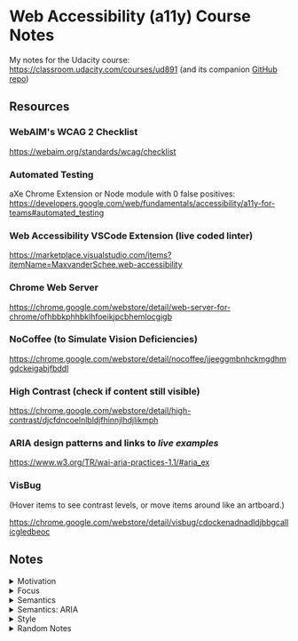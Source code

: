 # Web Accessibility (a11y) Course Notes

My notes for the Udacity course: <https://classroom.udacity.com/courses/ud891> (and its companion [GitHub repo](https://github.com/udacity/ud891))

## Resources

### WebAIM's WCAG 2 Checklist

<https://webaim.org/standards/wcag/checklist>

### Automated Testing

aXe Chrome Extension or Node module with 0 false positives: 
<https://developers.google.com/web/fundamentals/accessibility/a11y-for-teams#automated_testing>

### Web Accessibility VSCode Extension (live coded linter)

<https://marketplace.visualstudio.com/items?itemName=MaxvanderSchee.web-accessibility>

### Chrome Web Server

<https://chrome.google.com/webstore/detail/web-server-for-chrome/ofhbbkphhbklhfoeikjpcbhemlocgigb>

### NoCoffee (to Simulate Vision Deficiencies)

<https://chrome.google.com/webstore/detail/nocoffee/jjeeggmbnhckmgdhmgdckeigabjfbddl>

### High Contrast (check if content still visible)

<https://chrome.google.com/webstore/detail/high-contrast/djcfdncoelnlbldjfhinnjlhdjlikmph>

### ARIA design patterns and links to __*live examples*__

<https://www.w3.org/TR/wai-aria-practices-1.1/#aria_ex>

### VisBug

(Hover items to see contrast levels, or move items around like an artboard.)

<https://chrome.google.com/webstore/detail/visbug/cdockenadnadldjbbgcallicgledbeoc>

## Notes

<details>
<summary>Motivation</summary>

## Motivation

Design for everyone. Making your website accessible helps everyone. Disability is more broad than what you might typically think of as disability: aging, temporary disability, and situational disability even for healthy individuals. This goes beyond permanent disability and can affect everyone.

Aside: I found [an article on Medium.com that gives more examples](https://medium.com/swlh/why-web-accessibility-is-far-more-important-than-you-think-831d9bfdf9af) and [another one](https://medium.com/valtech-design/inclusive-design-dd4e03f82094).

You don't have to choose between a delightful website and checking some "accessibility checkbox".

Tip: Start with the most frequently-used pieces of UI.

A11y = make sure all of your users can use your content.

**Good a11y -> good UX.** *(Example: clearing out clutter in UI helps screen readers get to content, but also improves the UI for everyone in general.)*

</details>

<details>
<summary>Focus</summary>

### Focus

* DOM order = tab order -> so: place in logical order in the DOM, and avoid CSS that positions elements visually in a different order
* `tabindex="-1"` = not in tab order but can be focused with focus() in js = great for modals (`document.querySelector('#modal').focus()`)
* `tabindex="0"` = added to tab order (and can also be focused with focus() in js = useful for custom elements (e.g. custom `div` dropdown)
* tabindex > 0 is **NOT** recommended. Instead, aim to [put elements in the logical sequence instead](https://developer.mozilla.org/en-US/docs/Web/HTML/Global_attributes/tabindex).
* typically do **NOT** have to use tabindex for non-interative elements like headers (screen readers can read them)
  * exception: [SPA](https://en.wikipedia.org/wiki/Single-page_application)-like interaction menu anchor clicks -> good case for `tabindex="-1"` and `focus()` on a header that "appears" on the page
* skip links help switch device users: hidden links to jump to page content (for an example, visit <https://github.com/> and hit tab)
  * example: `<a href="#main-content-id" class="skip-link">Skip to main content</a>` and `.skip-link { position: absolute; top: -40px; } .skip-link:focus { top: 0; }`
* Helpful easy test: tab through page and see if things make sense, e.g. the focus order and focused item is shown.
  * In your browser's Console: `document.activeElement` gives you currently-focused item.
* [Lighthouse](https://chrome.google.com/webstore/detail/lighthouse/blipmdconlkpinefehnmjammfjpmpbjk?hl=en) Chrome extension -> unselect all except Accessibility to get an audit of the current page.
* Keyboard traps are usually bad but can be temporarily good: while a modal is open, and then return focus to last element when modal is closed. `firstTabStop.focus()`, `lastTabStop.focus()`, `focusedElementBeforeModal.focus()`

  * ```js
    var focusableElementsString = 'a[href], area[href], input:not([disabled]), select:not([disabled]), textarea:not([disabled]), button:not([disabled]), iframe, object, embed, [tabindex="0"], [contentediteable]';
    var focusableElements = modal.querySelectorAll(focusableElementsString);
    // convert NodeList to Array
    focusableElements = Array.prototype.slice.call(focusableElements);
    var firstTabStop = focusableElements[0];
    var lastTabStop = focusableElements[focusableElements.length - 1];
    ```

    * (And example usage of that ↑ is here: <https://classroom.udacity.com/courses/ud891/lessons/7962031279/concepts/79621414230923>)

</details>

<details>
<summary>Semantics</summary>

### Semantics

* You can address diverse assistive technologies <- by expressing semantics programmatically <- by understand affordances.
* Affordances are like common conventions that users are used to. At the very least, they minimize training time to get used to.
* To express semantics programmatically: (as per AIM WCAG checklist)
  * **role** (example: "combo box")
  * **label/name** (example: "preferred seat type")
  * **value** (example: "no preference")
  * **state** (example: "collapsed")
  * (These *are* the affordances!)
* Accessibility tree <- DOM tree:
  * Pretty much the same, except visuals removed and items "linearized" (to fit one dimension of speech over time).
  * Much of the DOM has implicit semantic meaning. (Example: `button` instead of `div`)
* `alt="description of the image in its context to provide the same experience"`. Tricky example: header logo is also link to home. Instead of `"Home"`, just do `"<Page name as shown in logo image>"`.
* `alt=""` = good if a description would be redundant in the image's context, but we also don't want the screen reader to read out the file name either. Tricky example: magnifying glass next to search field that already gets read out as a searchbox.
* Include meaningful headers in your web page! They give users of screen readers an easy way to quickly navigate your page.
* Don't go overboard with screen-reader-only headers.
* Make link text usable for screen reader shortcut lists:
  * Bad: "Learn more." (About what? Unclear in a list of link texts.)
  * OK: "Learn more about responsive layouts."
  * Better: "Responsive Layouts" (Turn the title into a link.)
* Example semantic HTML elements: `main`, `header`, `footer`, `nav`, `section` (usually has a h1/h2/... header in it), `article`, and `aside`.
  * You can simplify CSS to refer to `header` instead of `.header`, while also making the HTML more semantic for assistive tech users.
* Meaningful headings and link text, and good page structure.
* Don't try to control the experience a screen reader would have, since that can confuse users. E.g.: the tool has ways work around odd names, like spelling them out.

</details>

<details>
<summary>Semantics: ARIA</summary>

### Semantics: ARIA

* Built-in HTML Semantics Sometimes Isn't Enough
  * Dropdowns: currently no standard HTML element.
  * Another example: urgent user notification (`<div role="alert">Could not connect!</div>` -> `aria-live`)
* Example: `role="checkbox"` and then ALSO add `aria-checked="true"` or `aria-checked="false"` (ARIA HTML properties must be explicitly indicated. Good for custom elements.)
  * But you have to take care of a lot more.
  * Example: `this.el.setAttribute('role', 'checkbox');`
  * Example: `if (this.el.hasAttribute('checked')) { this.el.setAttribute('aria-checked', 'true'); }`
* Example: expandable tree: `role="tree"`, `role="group"`, `role="treeItem"`, `aria-expanded="true"`, `aria-expanded="false"`
* Example: `<button ... aria-label="Filter">`
* ARIA *only* modifies the accessibility tree. It does not:
  * modify element appearance.
  * modify element behaviour.
  * add focusability.
  * add keyboard event handling.
* ARIA design patterns and links to __*live examples*__: <https://www.w3.org/TR/wai-aria-practices-1.1/#aria_ex>

* ```js
    // set ARIA role = radio group
    this.el.setAttribute('role', 'radiogroup'); // role!!!

    var firstButton = true;
    for (var button of this.buttons) {
      if (firstButton) {
        button.tabIndex = '0';
        firstButton = false;
      } else {
        button.tabIndex = '-1';
      }

      // set ARIA role = radio
      button.setAttribute('role', 'radio'); // role!!!
    }
  ```

* ```js
    RadioGroup.prototype.changeFocus = function() {
      // old button:
      this.focusedButton.tabIndex = -1; // tabindex!!!
      this.focusedButton.removeAttribute('checked');
      this.focusedButton.setAttribute('aria-checked', 'false'); // ARIA!!!

      // new button:
      this.focusedButton = this.buttons[this.focusedIdx];
      this.focusedButton.focus();
      this.focusedButton.tabIndex = 0; // tabindex!!!
      this.focusedButton.setAttribute('checked', '');
      this.focusedButton.setAttribute('aria-checked', 'true'); // ARIA!!!
    };
  ```

* `aria-label` example: name = "menu" (for screen-reader only):

  ```html
  <button aria-label="menu"
          class="hamburger-menu-icon">
  </button>
  ```

* `aria-label` example: name = "close", not "X" (for screen-reader only):

  ```html
  <button aria-label="close">
    X
  </button>
  ```

* `aria-labelledby` example: name/label = "Drink options" from another element (not whatever's in "..." below):

  ```html
  <span id="rg-label">
    Drink options
  </span>
  <div role="radiogroup"
       aria-labelledby="rg-label">
    ...
  </div>
  ```

  * This is an example of an ARIA relationship attribute (links 2 or more elements).

  * Notes: `aria-labelledby` can be put on any element, not just a `label` element, but it does not give you the nice label-clicking behaviour that `label` gives you. Also, you place `aria-labelledby="..."` on the element, which is opposite of putting `for="..."` on the `label`. `aria-labelledby` can take a list of elements to concatenate the name from (even from the element itself! and even from hidden elements!).

* In terms of precedence: `aria-labelledby` > `aria-label` > native `label`
* ARIA roles may be redundant in some cases: e.g.: `<input type="checkbox" role="checkbox">` or `<main role="main">`
  * but you might need this redundancy for wider browser support.

#### ARIA Relationship Attributes

* Example: `aria-labelledby="..."` = label/name (see earlier notes).
* `aria-owns="..."` = "treat ... as my **child** element" (even if separate in the DOM), like for submenus.
  * But why not just do so in DOM? Maybe for visual presentation or because of element reuse in different contexts.
  * `aria-owns` is a very common ARIA relationship attribute. Good to know!
* `aria-activedescendant="..."` = "present ... as the **apparent focused** element when I have page focus" (this is not actually moving the roving focus).
  * Example: typing in a textbox that has page focus, but while reading out an apparently-focused filtered option shown in a dropdown.
  * This basically can graft together different parts of the DOM onto this node in the Accessibility Tree.
* `aria-describedby="..."` = "use ... as my non-critical description" (NOT name/label) as extra info, like password requirements (vs. password characters typed). Even if that identified element is hidden from the DOM (just like aia-labelledby).
* `aria-posinset` and `aria-setsize` = "specify on this element its actual position in the set, and the actual number of items in its set", like when you don't know the size of the list when using lazy loading.
  * Example:

    ```html
    <div role="listbox"> <!-- aria-posinset + aria-setsize on items not on container -->
      <!-- Use dynamic HTML techniques to let user explore up. -->
      <div role="option"
           aria-posinset="857"
           aria-setsize="1000">Item 857 shows up first, maybe due to lazy loading.</div>
      <div role="option"
           aria-posinset="858"
           aria-setsize="1000">Item 858 shows up last, maybe due to lazy loading.</div>
      <!-- Use dynamic HTML techniques to let user explore down. -->
    </div>
    ```

#### Hiding/Showing Only for Accessibility Tree (AT)

* Hide element for everyone:
  * Native explicit hiding: `visibility: hidden;`, `display:none`, or attribute `hidden`.
* Show label only in AT:
  * Make far off screen, e.g. `position: absolute; left: -10000px;`
  * Or: `aria-label="Some text that only screen-readers can access."`
  * Or: `aria-labelledby="some-hidden-element"`
  * Or: `aria-describedby="some-hidden-element-for-extra-info"`
* Hide element only in AT:
  * `aria-hidden="true"` (hides from AT all its descendants, except elements referred to by `aria-labelledby` or `aria-describedby`, which makes sense based on earlier notes).

#### Alerting the User

* Instead of waiting for user to get to the element in the DOM.
* `aria-live="..."`: `off` (default/fallback), `polite`, `assertive`.
  * "polite" = when you're done whatever you're doing. (waits)
  * "assertive" = you need to know this right now! (interrupts)
* **Troubleshooting tips when `aria-live` isn't speaking:**
  * Test on different platforms, since they can react differently.
  * Try including `aria-live` attributes in initial page load.
  * Try triggering style change on the element: hidden -> visible.
  * Try changing the content of the element to trigger speaking.
  * Try appending new element with `aria-live`.
* `aria-atomic` = say the whole contents each time.
* `aria-relevant` = say the changes of specified type(s):
  * `="text"` = when text changed.
  * `="additions"` = when element added.
  * `="removals"` = when element removed.
  * `="all"` = `="additions removals text"` = basically any change triggers (re-)announcing.
  * default/fallback is `="additions text"` (added elements or text changes trigger (re-)announcing).
* `aria-busy="true"` = ignore changes to element despite having `aria-live="polite"` for example.
  * Example (1/2): until everything's loaded, set this: `<div aria-live="polite" aria-busy="true">`.
  * Example (2/2): when ready, set this: `<div aria-live="polite" aria-busy="false">`.
  * Note: `="false"` by default, i.e. do not ignore by default. Makes sense.

</details>

<details>
<summary>Style</summary>

### Style

#### Overview

* Styles for focus.
* Styles for ARIA states.
* Responsive UIs (flexible device/zoom views).
* Colour choices/contrast.

#### Focus Styling

* Sometimes the focus ring is hard to see or doesn't look good.
* Give alternate indication instead of only clearing outline.

* ```css
  :focus { /* BAD */
    outline: 0;
  }
  ```

* ```css
  :focus { /* good */
    outline: 1px dotted #FFF;
  }
  ```

* ```css
  :focus { /* better */
    outline: 0; /* browsers handle outline inconsistently */
    box-shadow: 0 0 8px 3px rgba(255, 255, 255, 0.8); /* consistent across browsers */
    text-decoration: underline; /* visual indicator that doesn't rely on colour */
  }
  ```

* ```css
  /* to improve style around radio options,
   * make the focus ring on radio buttons
   * only wrap around the radio icon */
  .radio:focus {
    outline: 0;
  }

  .radio:focus::before {
    box-shadow: 0 0 1px 2px #5B9DD9;
  }
  ```

* If you implement custom elements, you might get focus rings where you don't want them, so to differentiate between mouse clicks and keyboard tags, you might need to find a shim here: <https://github.com/alice/modality>
  * Right now, something like Firefox's `:-moz-focusring` is not implemented on all browsers.

#### ARIA States Styling

* You can clean up the selectors while also having a way to verify you're correctly updating ARIA states. So instead of this:

  ```css
  .toggle.pressed,
  .toggle[aria-pressed="true"] {
    ...
  }
  ```

  you replace it with just this:

  ```css
  .toggle[aria-pressed="true"] {
    ...
  }
  ```

#### Responsive UIs Styling (flexible device/zoom views)

* Include this in page `head`: `<meta name="viewport" content="width=device-width, initial-scale=1">`
  * (Stray observation: Easily generated with `!` snippet using Emmet in VSCode.)
* Favour relative units over `px`:
  * `%`, `em`, or `rem` respond to zoom and responsively move other items down the page.
  * `em` and `rem` are better than `px` for text since some browsers can zoom just the text on a page via user settings.
* Button size: **48dp minimum mobile touch target size** = 48 x 48 pixel area ~ 9 mm ~ finger pad.
  * You can achieve that with padding.
* Button margin: **32dp margin around touch target** (horizontally and vertically)

#### Colour Contrast

* For users with 20/40 vision, commonly ages 80+:
  * **4.5:1 minimum contrast** in text and images of text.
  * **3:1 minimum contrast** in large text > 14 point bold.
* For users with low vision impairments or colour vision deficiencies:
  * **7:1 minimum contrast** in text and images of text.
  * **4.5:1 minimum contrast**in large text > 14 point bold.
* Use the Chrome extension [Lighthouse](https://chrome.google.com/webstore/detail/lighthouse/blipmdconlkpinefehnmjammfjpmpbjk?hl=en) or Chrome Dev Tools > Audits > Accessibility > Run audits. (Note: right now both only work on http/https pages, not local html files.)
* 100s of millions, about 1 in 20 people have a colour vision deficiency, only expected to increase with aging populations.
  * -> Convey info with more than only colour differences! "Don't rely on colour alone."
* Use [NoCoffee](https://chrome.google.com/webstore/detail/nocoffee/jjeeggmbnhckmgdhmgdckeigabjfbddl?hl=en-US) Chrome extension to test your UI with different kinds of simulated vision impairments.
* Use [High Contrast](https://chrome.google.com/webstore/detail/high-contrast/djcfdncoelnlbldjfhinnjlhdjlikmph?hl=en) Chrome extension to test your content still shows up for users who have high contrast settings set up.

</details>

<details>
<summary>Random Notes</summary>

### Random Notes

* https://developer.mozilla.org/en-US/docs/Tools/Web_Console/The_command_line_interpreter#Helper_commands
  * In web dev console: `$('h1')` = `document.querySelector('h1')` (looks like jQuery!)
  * In web dev console: `$$('h1,h2,h3')` = `document.querySelectorAll('h1,h2,h3')` but returns an array instead of a NodeList. (Cool!)

</details>
